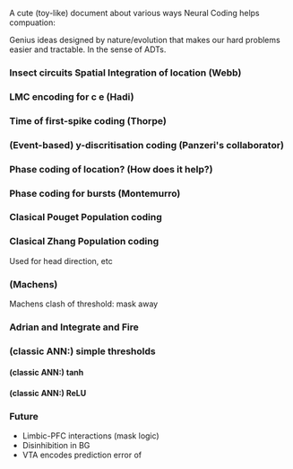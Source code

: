 A cute (toy-like) document about various ways Neural Coding helps compuation:

Genius ideas designed by nature/evolution that makes our hard problems easier and tractable. In the sense of ADTs.

### Insect circuits Spatial Integration of location (Webb)
### LMC encoding for c e (Hadi)
### Time of first-spike coding (Thorpe)
### (Event-based) y-discritisation coding (Panzeri's collaborator)
### Phase coding of location? (How does it help?)
### Phase coding for bursts (Montemurro)
### Clasical Pouget Population coding
### Clasical Zhang Population coding
Used for head direction, etc
### (Machens)
Machens clash of threshold: mask away
### Adrian and Integrate and Fire
### (classic ANN:) simple thresholds
#### (classic ANN:) tanh
#### (classic ANN:) ReLU
### Future
* Limbic-PFC interactions (mask logic)
* Disinhibition in BG
* VTA encodes prediction error of 

